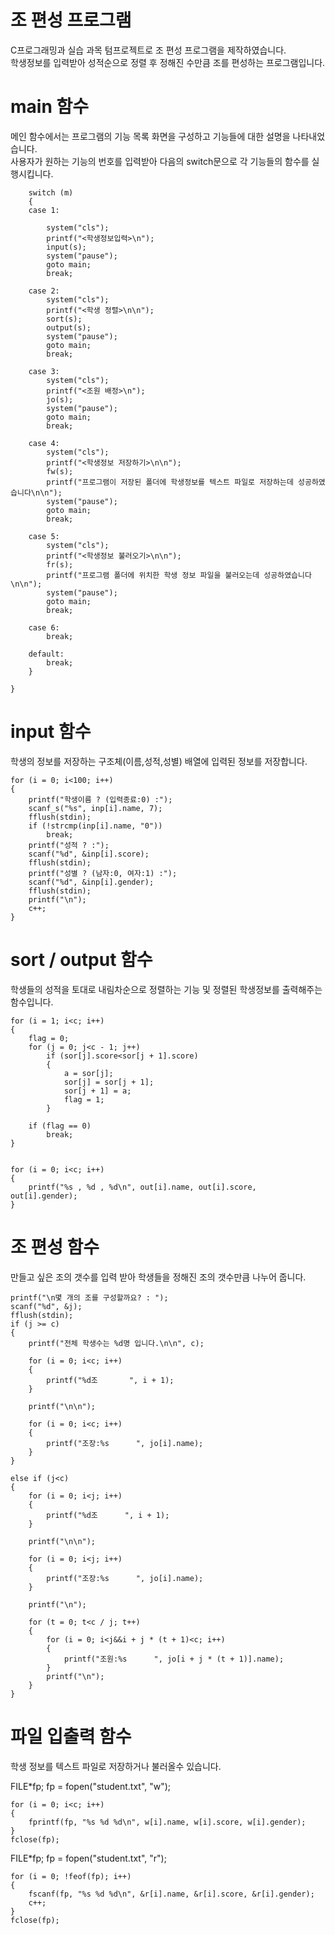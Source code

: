 # 조 편성 프로그램
C프로그래밍과 실습 과목 텀프로젝트로 조 편성 프로그램을 제작하였습니다.\
학생정보를 입력받아 성적순으로 정렬 후 정해진 수만큼 조를 편성하는 프로그램입니다.

# main 함수

메인 함수에서는 프로그램의 기능 목록 화면을 구성하고 기능들에 대한 설명을 나타내었습니다.\
사용자가 원하는 기능의 번호를 입력받아 다음의 switch문으로 각 기능들의 함수를 실행시킵니다.

		switch (m)
		{
		case 1:

			system("cls");
			printf("<학생정보입력>\n");
			input(s);
			system("pause");
			goto main;
			break;

		case 2:
			system("cls");
			printf("<학생 정렬>\n\n");
			sort(s);
			output(s);
			system("pause");
			goto main;
			break;

		case 3:
			system("cls");
			printf("<조원 배정>\n");
			jo(s);
			system("pause");
			goto main;
			break;

		case 4:
			system("cls");
			printf("<학생정보 저장하기>\n\n");
			fw(s);
			printf("프로그램이 저장된 폴더에 학생정보를 텍스트 파일로 저장하는데 성공하였습니다\n\n");
			system("pause");
			goto main;
			break;

		case 5:
			system("cls");
			printf("<학생정보 불러오기>\n\n");
			fr(s);
			printf("프로그램 폴더에 위치한 학생 정보 파일을 불러오는데 성공하였습니다\n\n");
			system("pause");
			goto main;
			break;

		case 6:
			break;

		default:
			break;
		}

	}

# input 함수

학생의 정보를 저장하는 구조체(이름,성적,성별) 배열에 입력된 정보를 저장합니다.

	for (i = 0; i<100; i++)
	{
		printf("학생이름 ? (입력종료:0) :");
		scanf_s("%s", inp[i].name, 7);
		fflush(stdin);
		if (!strcmp(inp[i].name, "0"))
			break;
		printf("성적 ? :");
		scanf("%d", &inp[i].score);
		fflush(stdin);
		printf("성별 ? (남자:0, 여자:1) :");
		scanf("%d", &inp[i].gender);
		fflush(stdin);
		printf("\n");
		c++;
	}

# sort / output 함수

학생들의 성적을 토대로 내림차순으로 정렬하는 기능 및 정렬된 학생정보를 출력해주는 함수입니다.


	for (i = 1; i<c; i++)
	{
		flag = 0;
		for (j = 0; j<c - 1; j++)
			if (sor[j].score<sor[j + 1].score)
			{
				a = sor[j];
				sor[j] = sor[j + 1];
				sor[j + 1] = a;
				flag = 1;
			}

		if (flag == 0)
			break;
	}


	for (i = 0; i<c; i++)
	{
		printf("%s , %d , %d\n", out[i].name, out[i].score, out[i].gender);
	}


# 조 편성 함수

만들고 싶은 조의 갯수를 입력 받아 학생들을 정해진 조의 갯수만큼 나누어 줍니다.


	printf("\n몇 개의 조를 구성할까요? : ");
	scanf("%d", &j);
	fflush(stdin);
	if (j >= c)
	{
		printf("전체 학생수는 %d명 입니다.\n\n", c);

		for (i = 0; i<c; i++)
		{
			printf("%d조	      ", i + 1);
		}

		printf("\n\n");

		for (i = 0; i<c; i++)
		{
			printf("조장:%s      ", jo[i].name);
		}
	}

	else if (j<c)
	{
		for (i = 0; i<j; i++)
		{
			printf("%d조      ", i + 1);
		}

		printf("\n\n");

		for (i = 0; i<j; i++)
		{
			printf("조장:%s      ", jo[i].name);
		}

		printf("\n");

		for (t = 0; t<c / j; t++)
		{
			for (i = 0; i<j&&i + j * (t + 1)<c; i++)
			{
				printf("조원:%s      ", jo[i + j * (t + 1)].name);
			}
			printf("\n");
		}
	}

# 파일 입출력 함수

학생 정보를 텍스트 파일로 저장하거나 불러올수 있습니다.

FILE*fp;
	fp = fopen("student.txt", "w");

	for (i = 0; i<c; i++)
	{
		fprintf(fp, "%s %d %d\n", w[i].name, w[i].score, w[i].gender);
	}
	fclose(fp);
  
  
  FILE*fp;
	fp = fopen("student.txt", "r");

	for (i = 0; !feof(fp); i++)
	{
		fscanf(fp, "%s %d %d\n", &r[i].name, &r[i].score, &r[i].gender);
		c++;
	}
	fclose(fp);

